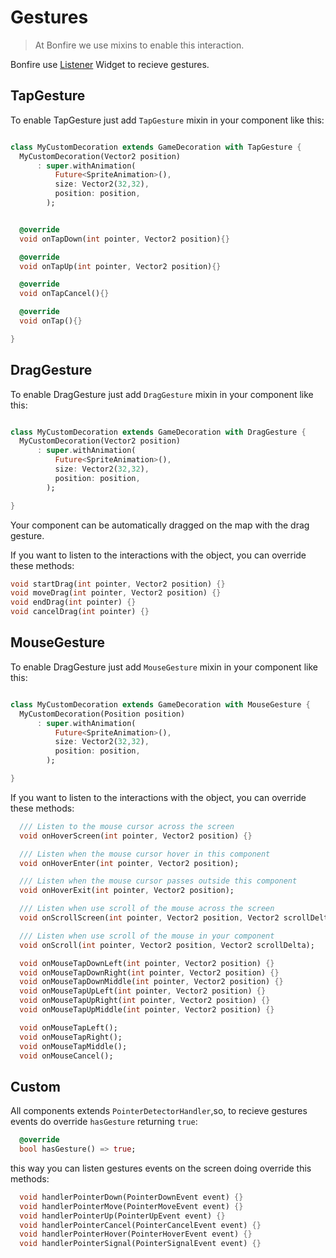 # Gestures

> At Bonfire we use mixins to enable this interaction.

Bonfire use [Listener](https://api.flutter.dev/flutter/widgets/Listener-class.html) Widget to recieve gestures.

## TapGesture

To enable TapGesture just add `TapGesture` mixin in your component like this:

```dart

class MyCustomDecoration extends GameDecoration with TapGesture {
  MyCustomDecoration(Vector2 position)
      : super.withAnimation(
          Future<SpriteAnimation>(),
          size: Vector2(32,32),
          position: position,
        );


  @override
  void onTapDown(int pointer, Vector2 position){}

  @override
  void onTapUp(int pointer, Vector2 position){}

  @override
  void onTapCancel(){}

  @override
  void onTap(){}

}
```

## DragGesture

To enable DragGesture just add `DragGesture` mixin in your component like this:

```dart

class MyCustomDecoration extends GameDecoration with DragGesture {
  MyCustomDecoration(Vector2 position)
      : super.withAnimation(
          Future<SpriteAnimation>(),
          size: Vector2(32,32),
          position: position,
        );

}
```

Your component can be automatically dragged on the map with the drag gesture.

If you want to listen to the interactions with the object, you can override these methods:

```dart
void startDrag(int pointer, Vector2 position) {}
void moveDrag(int pointer, Vector2 position) {}
void endDrag(int pointer) {}
void cancelDrag(int pointer) {}
```

## MouseGesture

To enable DragGesture just add `MouseGesture` mixin in your component like this:

```dart

class MyCustomDecoration extends GameDecoration with MouseGesture {
  MyCustomDecoration(Position position)
      : super.withAnimation(
          Future<SpriteAnimation>(),
          size: Vector2(32,32),
          position: position,
        );

}
```

If you want to listen to the interactions with the object, you can override these methods:

```dart
  /// Listen to the mouse cursor across the screen
  void onHoverScreen(int pointer, Vector2 position) {}

  /// Listen when the mouse cursor hover in this component
  void onHoverEnter(int pointer, Vector2 position);

  /// Listen when the mouse cursor passes outside this component
  void onHoverExit(int pointer, Vector2 position);

  /// Listen when use scroll of the mouse across the screen
  void onScrollScreen(int pointer, Vector2 position, Vector2 scrollDelta) {}

  /// Listen when use scroll of the mouse in your component
  void onScroll(int pointer, Vector2 position, Vector2 scrollDelta);

  void onMouseTapDownLeft(int pointer, Vector2 position) {}
  void onMouseTapDownRight(int pointer, Vector2 position) {}
  void onMouseTapDownMiddle(int pointer, Vector2 position) {}
  void onMouseTapUpLeft(int pointer, Vector2 position) {}
  void onMouseTapUpRight(int pointer, Vector2 position) {}
  void onMouseTapUpMiddle(int pointer, Vector2 position) {}

  void onMouseTapLeft();
  void onMouseTapRight();
  void onMouseTapMiddle();
  void onMouseCancel();
```

## Custom

All components extends `PointerDetectorHandler`,so, to recieve gestures events do override `hasGesture` returning `true`:

```dart
  @override
  bool hasGesture() => true;
```

this way you can listen gestures events on the screen doing override this methods:

```dart
  void handlerPointerDown(PointerDownEvent event) {}
  void handlerPointerMove(PointerMoveEvent event) {}
  void handlerPointerUp(PointerUpEvent event) {}
  void handlerPointerCancel(PointerCancelEvent event) {}
  void handlerPointerHover(PointerHoverEvent event) {}
  void handlerPointerSignal(PointerSignalEvent event) {}
```